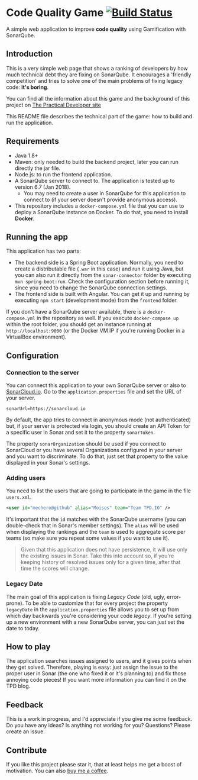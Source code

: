 # Code Quality Game [![Build Status](https://travis-ci.org/mechero/code-quality-game.svg?branch=master)](https://travis-ci.org/mechero/code-quality-game)

A simple web application to improve **code quality** using Gamification with SonarQube.

## Introduction

This is a very simple web page that shows a ranking of developers by how much technical debt they are fixing on SonarQube. It encourages a 'friendly competition' and tries to solve one of the main problems of fixing legacy code: **it's boring**.

You can find all the information about this game and the background of this project on [The Practical Developer site](https://thepracticaldeveloper.com/code-quality-game/)

This README file describes the technical part of the game: how to build and run the application.

## Requirements

* Java 1.8+
* Maven: only needed to build the backend project, later you can run directly the jar file.
* Node.js: to run the frontend application.
* A SonarQube server to connect to. The application is tested up to version 6.7 (Jan 2018).
  * You may need to create a user in SonarQube for this application to connect to (if your server doesn't provide anonymous access).
* This repository includes a `docker-compose.yml` file that you can use to deploy a SonarQube instance on Docker. To do that, you need to install **Docker**.

## Running the app

This application has two parts:

- The backend side is a Spring Boot application. Normally, you need to create a distributable file (`.war` in this case) and run it using Java, but you can also run it directly from the `sonar-connector` folder by executing `mvn spring-boot:run`. Check the configuration section before running it, since you need to change the SonarQube connection settings.
- The frontend side is built with Angular. You can get it up and running by executing `npm start` (development mode) from the `frontend` folder.

If you don't have a SonarQube server available, there is a `docker-compose.yml` in the repository as well. If you execute `docker-compose up` within the root folder, you should get an instance running at `http://localhost:9000` (or the Docker VM IP if you're running Docker in a VirtualBox environment).

## Configuration

### Connection to the server

You can connect this application to your own SonarQube server or also to [SonarCloud.io](https://sonarcloud.io). Go to the `application.properties` file and set the URL of your server.

```
sonarUrl=https://sonarcloud.io
```

By default, the app tries to connect in anonymous mode (not authenticated) but, if your server is protected via login, you should create an API Token for a specific user in Sonar and set it to the property `sonarToken`.

The property `sonarOrganization` should be used if you connect to SonarCloud or you have several Organizations configured in your server and you want to discriminate. To do that, just set that property to the value displayed in your Sonar's settings.

### Adding users

You need to list the users that are going to participate in the game in the file `users.xml`.

```xml
<user id="mechero@github" alias="Moises" team="Team TPD.IO" />
```

It's important that the `id` matches with the SonarQube username (you can double-check that in Sonar's member settings). The `alias` will be used when displaying the rankings and the `team` is used to aggregate score per teams (so make sure you repeat some values if you want to use it).

> Given that this application does not have persistence, it will use only the existing issues in Sonar. Take this into account so, if you're keeping history of resolved issues only for a given time, after that time the scores will change.

### Legacy Date

The main goal of this application is fixing *Legacy Code* (old, ugly, error-prone). To be able to customize that for every project the property `legacyDate` in the `application.properties` file allows you to set up from which day backwards you're considering your code *legacy*. If you're setting up a new environment with a new SonarQube server, you can just set the date to today.

## How to play

The application searches issues assigned to users, and it gives points when they get solved. Therefore, playing is easy: just assign the issue to the proper user in Sonar (the one who fixed it or it's planning to) and fix those annoying code pieces! If you want more information you can find it on the TPD blog.

## Feedback

This is a work in progress, and I'd appreciate if you give me some feedback. Do you have any ideas? Is anything not working for you? Questions? Please create an issue.

## Contribute

If you like this project please star it, that at least helps me get a boost of motivation. You can also [buy me a coffee](https://www.buymeacoffee.com/ZyLJNUR).
